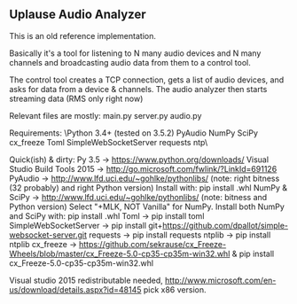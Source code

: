 ## Uplause Audio Analyzer

This is an old reference implementation.

Basically it's a tool for listening to N many audio devices and N many channels and broadcasting audio data from them to a control tool.

The control tool creates a TCP connection, gets a list of audio devices, and asks for data from a device & channels. The audio analyzer then starts streaming data (RMS only right now)

Relevant files are mostly:
main.py
server.py
audio.py

Requirements:
\Python 3.4+ (tested on 3.5.2)
PyAudio
NumPy
SciPy
cx_freeze
Toml
SimpleWebSocketServer
requests
ntp\

Quick(ish) & dirty:
Py 3.5 -> https://www.python.org/downloads/
Visual Studio Build Tools 2015 -> http://go.microsoft.com/fwlink/?LinkId=691126
PyAudio -> http://www.lfd.uci.edu/~gohlke/pythonlibs/ (note: right bitness (32 probably) and right Python version) Install with: pip install <file>.whl
NumPy & SciPy -> http://www.lfd.uci.edu/~gohlke/pythonlibs/ (note: bitness and Python version) Select "+MLK, NOT Vanilla" for NumPy. Install both NumPy and SciPy with: pip install <file>.whl
Toml -> pip install toml
SimpleWebSocketServer -> pip install git+https://github.com/dpallot/simple-websocket-server.git
requests -> pip install requests 
ntplib ->  pip install ntplib 
cx_freeze -> https://github.com/sekrause/cx_Freeze-Wheels/blob/master/cx_Freeze-5.0-cp35-cp35m-win32.whl & pip install cx_Freeze-5.0-cp35-cp35m-win32.whl

Visual studio 2015 redistributable needed, http://www.microsoft.com/en-us/download/details.aspx?id=48145 pick x86 version.